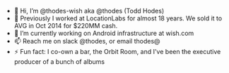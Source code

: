 - 👋 Hi, I’m @thodes-wish aka @thodes (Todd Hodes)
- 🔭 Previously I worked at LocationLabs for almost 18 years. We sold it to AVG in Oct 2014 for $220MM cash.
- 🌱 I’m currently working on Android infrastructure at wish.com
- 📫 Reach me on slack @thodes, or email thodes@
- ⚡ Fun fact: I co-own a bar, the Orbit Room, and I've been the executive producer of a bunch of albums 

<!---
thodes-wish/thodes-wish is a ✨ special ✨ repository because its `README.md` (this file) appears on your GitHub profile.
You can click the Preview link to take a look at your changes.
--->
